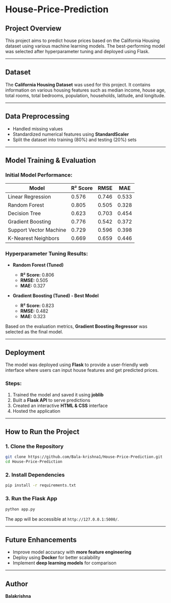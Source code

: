# House-Price-Prediction

## Project Overview
This project aims to predict house prices based on the California Housing dataset using various machine learning models. The best-performing model was selected after hyperparameter tuning and deployed using Flask.

---

## Dataset
The **California Housing Dataset** was used for this project. It contains information on various housing features such as median income, house age, total rooms, total bedrooms, population, households, latitude, and longitude.

---

## Data Preprocessing
- Handled missing values
- Standardized numerical features using **StandardScaler**
- Split the dataset into training (80%) and testing (20%) sets

---

## Model Training & Evaluation

### Initial Model Performance:
| Model                     | R² Score | RMSE  | MAE  |
|---------------------------|---------|--------|--------|
| Linear Regression         | 0.576   | 0.746  | 0.533  |
| Random Forest             | 0.805   | 0.505  | 0.328  |
| Decision Tree             | 0.623   | 0.703  | 0.454  |
| Gradient Boosting         | 0.776   | 0.542  | 0.372  |
| Support Vector Machine    | 0.729   | 0.596  | 0.398  |
| K-Nearest Neighbors       | 0.669   | 0.659  | 0.446  |

### Hyperparameter Tuning Results:
- **Random Forest (Tuned)**  
  - **R² Score:** 0.806  
  - **RMSE:** 0.505  
  - **MAE:** 0.327  

- **Gradient Boosting (Tuned) - Best Model**  
  - **R² Score:** 0.823  
  - **RMSE:** 0.482  
  - **MAE:** 0.323  

Based on the evaluation metrics, **Gradient Boosting Regressor** was selected as the final model.

---

## Deployment
The model was deployed using **Flask** to provide a user-friendly web interface where users can input house features and get predicted prices.

### Steps:
1. Trained the model and saved it using **joblib**
2. Built a **Flask API** to serve predictions
3. Created an interactive **HTML & CSS** interface
4. Hosted the application

---

## How to Run the Project

### 1. Clone the Repository
```sh
git clone https://github.com/Bala-krishna1/House-Price-Prediction.git
cd House-Price-Prediction
```

### 2. Install Dependencies
```sh
pip install -r requirements.txt
```

### 3. Run the Flask App
```sh
python app.py
```
The app will be accessible at `http://127.0.0.1:5000/`.

---

## Future Enhancements
- Improve model accuracy with **more feature engineering**
- Deploy using **Docker** for better scalability
- Implement **deep learning models** for comparison

---

## Author
**Balakrishna**
